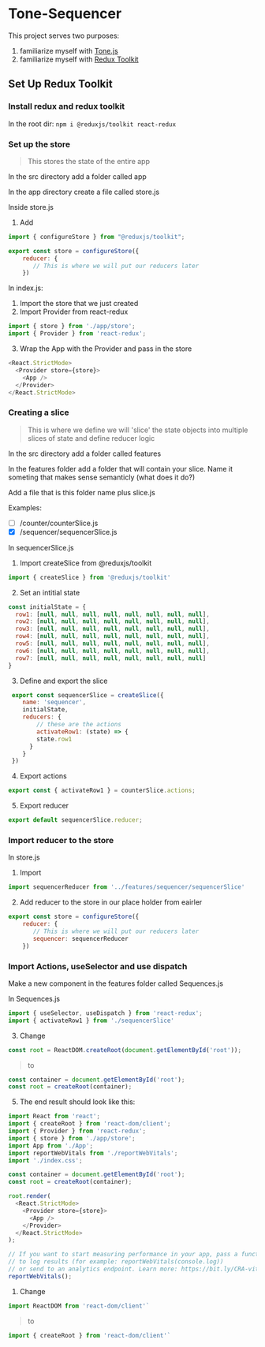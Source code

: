 # Tone-Sequencer

This project serves two purposes:
1. familiarize myself with [Tone.js](https://tonejs.github.io/)
2. familiarize myself with [Redux Toolkit](https://redux-toolkit.js.org/)

## Set Up Redux Toolkit


### Install redux and redux toolkit
In the root dir:
`npm i @reduxjs/toolkit react-redux`


### Set up the store
>This stores the state of the entire app

In the src directory add a folder called app

In the app directory create a file called store.js


Inside store.js
1. Add
```javaScript
import { configureStore } from "@reduxjs/toolkit";

export const store = configureStore({
    reducer: {
       // This is where we will put our reducers later
    })
```

In index.js:
1. Import the store that we just created
2. Import Provider from react-redux
```javaScript
import { store } from './app/store';
import { Provider } from 'react-redux';
```
3. Wrap the App with the Provider and pass in the store
```javaScript
<React.StrictMode>
  <Provider store={store}>
    <App />
  </Provider>
</React.StrictMode>
```
### Creating a slice
> This is where we define we will 'slice' the state objects into multiple slices of state and define reducer logic 

In the src directory add a folder called features

In the features folder add a folder that will contain your slice.  Name it someting that makes sense semanticly (what does it do?)

Add a file that is this folder name plus slice.js

Examples:
- [ ] /counter/counterSlice.js
- [x] /sequencer/sequencerSlice.js

In sequencerSlice.js
1. Import createSlice from @reduxjs/toolkit
```javaScript
import { createSlice } from '@reduxjs/toolkit'
```
2. Set an intitial state
```javaScript
const initialState = {
  row1: [null, null, null, null, null, null, null, null],
  row2: [null, null, null, null, null, null, null, null],
  row3: [null, null, null, null, null, null, null, null],
  row4: [null, null, null, null, null, null, null, null],
  row5: [null, null, null, null, null, null, null, null],
  row6: [null, null, null, null, null, null, null, null],
  row7: [null, null, null, null, null, null, null, null]
}
```
3. Define and export the slice
```javaScript
 export const sequencerSlice = createSlice({
    name: 'sequencer',
    initialState,
    reducers: {
        // these are the actions
        activateRow1: (state) => {
        state.row1 
      }
    }
 })
```

4. Export actions
```javaScript
export const { activateRow1 } = counterSlice.actions;
```

5. Export reducer
```javaScript
export default sequencerSlice.reducer;
```

### Import reducer to the store
In store.js 
1. Import
```javaScript
import sequencerReducer from '../features/sequencer/sequencerSlice'
```
2. Add reducer to the store in our place holder from eairler
```javaScript
export const store = configureStore({
    reducer: {
       // This is where we will put our reducers later
       sequencer: sequencerReducer
    })
```

### Import Actions, useSelector and use dispatch
Make a new component in the features folder called Sequences.js

In Sequences.js
```javaScript
import { useSelector, useDispatch } from 'react-redux';
import { activateRow1 } from './sequencerSlice'
```




3. Change 
```javaScript
const root = ReactDOM.createRoot(document.getElementById('root'));
```
> to
```javaScript
const container = document.getElementById('root');
const root = createRoot(container);
```

5. The end result should look like this:
```javaScript
import React from 'react';
import { createRoot } from 'react-dom/client';
import { Provider } from 'react-redux';
import { store } from './app/store';
import App from './App';
import reportWebVitals from './reportWebVitals';
import './index.css';

const container = document.getElementById('root');
const root = createRoot(container);

root.render(
  <React.StrictMode>
    <Provider store={store}>
      <App />
    </Provider>
  </React.StrictMode>
);

// If you want to start measuring performance in your app, pass a function
// to log results (for example: reportWebVitals(console.log))
// or send to an analytics endpoint. Learn more: https://bit.ly/CRA-vitals
reportWebVitals();
```



1. Change 
```javaScript
import ReactDOM from 'react-dom/client'`
```
> to 
```javaScript
import { createRoot } from 'react-dom/client'`
```









